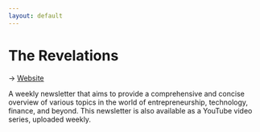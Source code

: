 ```yaml
---
layout: default
---
```


# The Revelations

→ [Website](https://theluqmn.github.io/revelations)

A weekly newsletter that aims to provide a comprehensive and concise overview of various topics in the world of entrepreneurship, technology, finance, and beyond. This newsletter is also available as a YouTube video series, uploaded weekly.
